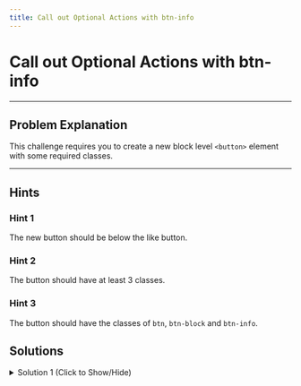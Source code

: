 ```yaml
---
title: Call out Optional Actions with btn-info
---
```

# Call out Optional Actions with btn-info

---
## Problem Explanation
This challenge requires you to create a new block level `<button>` element with some required classes.


---
## Hints

### Hint 1

The new button should be below the like button.

### Hint 2

The button should have at least 3 classes.

### Hint 3

The button should have the classes of `btn`, `btn-block` and `btn-info`.


## Solutions

<details><summary>Solution 1 (Click to Show/Hide)</summary>

Add the following line of HTML below the like button to complete the challenge:

```html
<button class="btn-info btn-block btn">Information</button>
```
</details>
